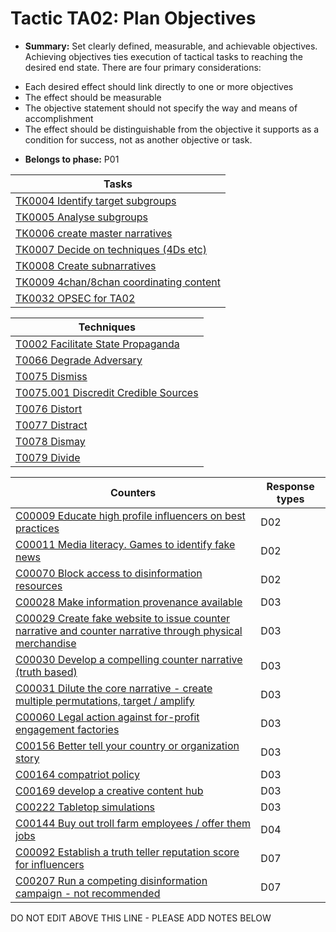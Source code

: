 # Tactic TA02: Plan Objectives

* **Summary:** Set clearly defined, measurable, and achievable objectives. Achieving objectives ties execution of tactical tasks to reaching the desired end state. There are four primary considerations: 
- Each desired effect should link directly to one or more objectives 
- The effect should be measurable 
- The objective statement should not specify the way and means of accomplishment 
- The effect should be distinguishable from the objective it supports as a condition for success, not as another objective or task.

* **Belongs to phase:** P01



| Tasks |
| ----- |
| [TK0004 Identify target subgroups](../../generated_pages/tasks/TK0004.md) |
| [TK0005 Analyse subgroups](../../generated_pages/tasks/TK0005.md) |
| [TK0006 create master narratives](../../generated_pages/tasks/TK0006.md) |
| [TK0007 Decide on techniques (4Ds etc)](../../generated_pages/tasks/TK0007.md) |
| [TK0008 Create subnarratives](../../generated_pages/tasks/TK0008.md) |
| [TK0009 4chan/8chan coordinating content](../../generated_pages/tasks/TK0009.md) |
| [TK0032 OPSEC for TA02](../../generated_pages/tasks/TK0032.md) |



| Techniques |
| ---------- |
| [T0002 Facilitate State Propaganda](../../generated_pages/techniques/T0002.md) |
| [T0066 Degrade Adversary](../../generated_pages/techniques/T0066.md) |
| [T0075 Dismiss](../../generated_pages/techniques/T0075.md) |
| [T0075.001 Discredit Credible Sources](../../generated_pages/techniques/T0075.001.md) |
| [T0076 Distort](../../generated_pages/techniques/T0076.md) |
| [T0077 Distract](../../generated_pages/techniques/T0077.md) |
| [T0078 Dismay](../../generated_pages/techniques/T0078.md) |
| [T0079 Divide](../../generated_pages/techniques/T0079.md) |



| Counters | Response types |
| -------- | -------------- |
| [C00009 Educate high profile influencers on best practices](../../generated_pages/counters/C00009.md) | D02 |
| [C00011 Media literacy. Games to identify fake news](../../generated_pages/counters/C00011.md) | D02 |
| [C00070 Block access to disinformation resources](../../generated_pages/counters/C00070.md) | D02 |
| [C00028 Make information provenance available](../../generated_pages/counters/C00028.md) | D03 |
| [C00029 Create fake website to issue counter narrative and counter narrative through physical merchandise](../../generated_pages/counters/C00029.md) | D03 |
| [C00030 Develop a compelling counter narrative (truth based)](../../generated_pages/counters/C00030.md) | D03 |
| [C00031 Dilute the core narrative - create multiple permutations, target / amplify](../../generated_pages/counters/C00031.md) | D03 |
| [C00060 Legal action against for-profit engagement factories](../../generated_pages/counters/C00060.md) | D03 |
| [C00156 Better tell your country or organization story](../../generated_pages/counters/C00156.md) | D03 |
| [C00164 compatriot policy](../../generated_pages/counters/C00164.md) | D03 |
| [C00169 develop a creative content hub](../../generated_pages/counters/C00169.md) | D03 |
| [C00222 Tabletop simulations](../../generated_pages/counters/C00222.md) | D03 |
| [C00144 Buy out troll farm employees / offer them jobs](../../generated_pages/counters/C00144.md) | D04 |
| [C00092 Establish a truth teller reputation score for influencers](../../generated_pages/counters/C00092.md) | D07 |
| [C00207 Run a competing disinformation campaign - not recommended](../../generated_pages/counters/C00207.md) | D07 |


DO NOT EDIT ABOVE THIS LINE - PLEASE ADD NOTES BELOW